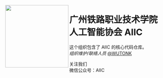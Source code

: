 <img src="https://avatars.githubusercontent.com/u/187611695?s=400&v=4" width="200px" height="200px" align="left"></img>

# 广州铁路职业技术学院人工智能协会 AIIC

这个组织包含了 AIIC 的核心代码仓库。  
_组织维护/联络人员_ [@WUTONK](https://github.com/WUTONK)

关注我们  
微信公众号：AIIC
